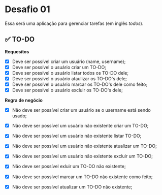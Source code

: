 # Desafio 01
Essa será uma aplicação para gerenciar tarefas (em inglês *todos*).

## ✅ TO-DO
**Requesitos**
- [x] Deve ser possível criar um usuário (name, username);
- [x] Deve ser possível o usuário criar um TO-DO;
- [x] Deve ser possível o usuário listar todos os TO-DO dele;
- [x] Deve ser possível o usuário ataulizar os TO-DO's dele;
- [x] Deve ser possível o usuário marcar os TO-DO's dele como feito;
- [x] Deve ser possível o usuário excluir os TO-DO's dele;

**Regra de negócio**
- [x] Não deve ser possível criar um usuário se o username está sendo usado;  
- [x] Não deve ser possível um usuário não existente criar um TO-DO;
- [x] Não deve ser possível um usuário não existente listar TO-DO;
- [x] Não deve ser possível um usuário não existente atualizar um TO-DO;
- [x] Não deve ser possível um usuário não existente excluir um TO-DO;
- [x] Não deve ser possível exluir um TO-DO não existente;
- [x] Não deve ser possível marcar um TO-DO não existente como feito;
- [x] Não deve ser possível atualizar um TO-DO não existente;

